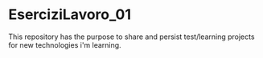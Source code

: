 # EserciziLavoro_01

This repository has the purpose to share and persist test/learning projects for new technologies i'm learning.
